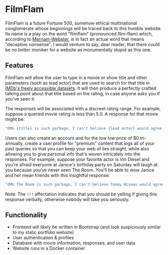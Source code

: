 # FilmFlam

FilmFlam is a future Fortune 500, somehow ethical multinational conglomerate whose beginnings will be traced back to this humble website. Its name is a play on the word "flimflam" (pronounced flim-flam) which, according to [Merriam-Webster](https://www.merriam-webster.com/dictionary/flimflam), is in fact an actual word that means "deceptive nonsense". I would venture to say, dear reader, that there could be no better moniker for a website as monumentally stupid as this one.

## Features

FilmFlam will allow the user to type in a movie or show title and other parameters (such as lead actor) that are used to search for that title in [IMDb's freely accessible datasets](https://www.imdb.com/interfaces/). It will then produce a perfectly crafted talking point about that title based on the rating, in case anyone asks you if you've seen it.

The responses will be associated with a discreet rating range. For example, suppose a queried movie rating is less than 5.0. A response for that movie might be:

```bash
"OMG {title} is such garbage, I can't believe {lead actor} would agree to self-destruct their career like that."
```

Users can also create an account and for the low low price of $0 tri-annually, create a user profile for "premium" content that logs all of your past queries so that you can keep your web of lies straight, while also allowing you to give personal info that's woven intricately into the responses. For example, suppose your favorite actor is Vin Diesel and you're afraid everyone at Janice's birthday party on Saturday will laugh at you because you've never seen The Room. You'll be able to wow Janice and her mean friends with this insightful response:

```bash
"OMG The Room is such garbage, I can't believe Tommy Wiseau would agree to self-destruct their career like that!!! Now if Vin Diesel were on there..."
```

Note: The `!!!` affectation indicates that you should be yelling if giving this response verbally, otherwise nobody will take you seriously.

## Functionality

- Frontend will likely be written in Bootstrap (and look suspiciously similar to my static portfolio website)
- User authentication & profiles
- Database with movie information, responses, and user data
- Website runs in a Docker container
